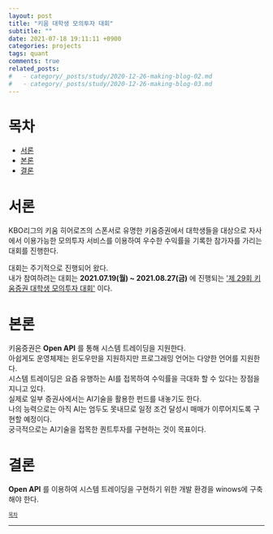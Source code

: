 ```yaml
---
layout: post
title: "키움 대학생 모의투자 대회"
subtitle: ""
date: 2021-07-18 19:11:11 +0900
categories: projects
tags: quant
comments: true
related_posts:
#   - category/_posts/study/2020-12-26-making-blog-02.md
#   - category/_posts/study/2020-12-26-making-blog-03.md
---
```


# 목차

- [서론](#서론)
- [본론](#본론)
- [결론](#결론)

# 서론

KBO리그의 키움 히어로즈의 스폰서로 유명한 키움증권에서 대학생들을 대상으로 자사에서 이용가능한 모의투자 서비스를 이용하여 우수한 수익률을 기록한 참가자를 가리는 대회를 진행한다.

대회는 주기적으로 진행되어 왔다.  
내가 참여하려는 대회는 **2021.07.19(월) ~ 2021.08.27(금)** 에 진행되는 ['제 29회 키움증권 대학생 모의투자 대회'](https://www.kiwoom.com/h/mock/ordinary/VMockConTotalCINFOView) 이다.

# 본론

키움증권은 **Open API** 를 통해 시스템 트레이딩을 지원한다.  
아쉽게도 운영체제는 윈도우만을 지원하지만 프로그래밍 언어는 다양한 언어를 지원한다.  
시스템 트레이딩은 요즘 유행하는 AI를 접목하여 수익률을 극대화 할 수 있다는 장점을 지니고 있다.  
실제로 일부 증권사에서는 AI기술을 활용한 펀드를 내놓기도 한다.  
나의 능력으로는 아직 AI는 엄두도 못내므로 일정 조건 달성시 매매가 이루어지도록 구현할 예정이다.  
궁극적으로는 AI기술을 접목한 퀀트투자를 구현하는 것이 목표이다.

# 결론

**Open API** 를 이용하여 시스템 트레이딩을 구현하기 위한 개발 환경을 winows에 구축해야 한다.

<sup><sub> [목차](#목차) </sub></sup>

---
